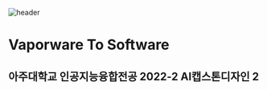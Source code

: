 ![header](https://capsule-render.vercel.app/api?type=wave&color=#697BFF&height=300&section=header&text=Vaporware%20To%20Software&fontSize=90)
# Vaporware To Software
## 아주대학교 인공지능융합전공 2022-2 AI캡스톤디자인 2


<!--

**Here are some ideas to get you started:**

🙋‍♀️ A short introduction - what is your organization all about?
🌈 Contribution guidelines - how can the community get involved?
👩‍💻 Useful resources - where can the community find your docs? Is there anything else the community should know?
🍿 Fun facts - what does your team eat for breakfast?
🧙 Remember, you can do mighty things with the power of [Markdown](https://docs.github.com/github/writing-on-github/getting-started-with-writing-and-formatting-on-github/basic-writing-and-formatting-syntax)
-->
